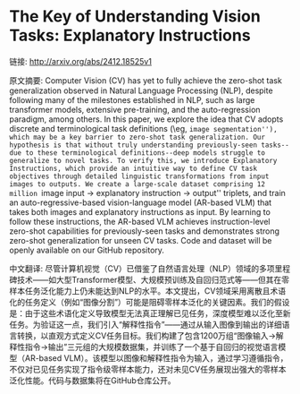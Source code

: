 # The Key of Understanding Vision Tasks: Explanatory Instructions

链接: http://arxiv.org/abs/2412.18525v1

原文摘要:
Computer Vision (CV) has yet to fully achieve the zero-shot task
generalization observed in Natural Language Processing (NLP), despite following
many of the milestones established in NLP, such as large transformer models,
extensive pre-training, and the auto-regression paradigm, among others. In this
paper, we explore the idea that CV adopts discrete and terminological task
definitions (\eg, ``image segmentation''), which may be a key barrier to
zero-shot task generalization. Our hypothesis is that without truly
understanding previously-seen tasks--due to these terminological
definitions--deep models struggle to generalize to novel tasks. To verify this,
we introduce Explanatory Instructions, which provide an intuitive way to define
CV task objectives through detailed linguistic transformations from input
images to outputs. We create a large-scale dataset comprising 12 million
``image input $\to$ explanatory instruction $\to$ output'' triplets, and train
an auto-regressive-based vision-language model (AR-based VLM) that takes both
images and explanatory instructions as input. By learning to follow these
instructions, the AR-based VLM achieves instruction-level zero-shot
capabilities for previously-seen tasks and demonstrates strong zero-shot
generalization for unseen CV tasks. Code and dataset will be openly available
on our GitHub repository.

中文翻译:
尽管计算机视觉（CV）已借鉴了自然语言处理（NLP）领域的多项里程碑技术——如大型Transformer模型、大规模预训练及自回归范式等——但其在零样本任务泛化能力上仍未能达到NLP的水平。本文提出，CV领域采用离散且术语化的任务定义（例如“图像分割”）可能是阻碍零样本泛化的关键因素。我们的假设是：由于这些术语化定义导致模型无法真正理解已见任务，深度模型难以泛化至新任务。为验证这一点，我们引入“解释性指令”——通过从输入图像到输出的详细语言转换，以直观方式定义CV任务目标。我们构建了包含1200万组“图像输入→解释性指令→输出”三元组的大规模数据集，并训练了一个基于自回归的视觉语言模型（AR-based VLM）。该模型以图像和解释性指令为输入，通过学习遵循指令，不仅对已见任务实现了指令级零样本能力，还对未见CV任务展现出强大的零样本泛化性能。代码与数据集将在GitHub仓库公开。
